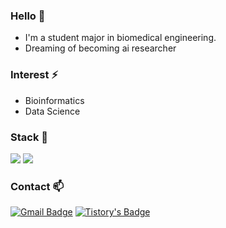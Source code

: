 ### Hello 👋
- I'm a student major in biomedical engineering.
- Dreaming of becoming ai researcher
### Interest ⚡
- Bioinformatics  
- Data Science 
### Stack 🔭  
<img src="https://img.shields.io/badge/python-%233776AB.svg?&style=for-the-badge&logo=python&logoColor=white" /> <img src="https://img.shields.io/badge/c%2B%2B-%2300599C.svg?&style=for-the-badge&logo=c%2B%2B&logoColor=white" />

### Contact 📫
 [![Gmail Badge](https://img.shields.io/badge/Gmail-d14836?style=flat-square&logo=Gmail&logoColor=white&link=mailto:snugyun01@gmail.com)](mailto:beong2306@gmail.com)   [![Tistory's Badge](https://github-readme-tistory-card.vercel.app/api/badge?name=Tistory)](https://kubig-2021-2-medical-data.tistory.com)

<!--  
**yoonbang07/yoonbang07** is a ✨ _special_ ✨ repository because its `README.md` (this file) appears on your GitHub profile.  

Here are some ideas to get you started:

- 🔭 I’m currently working on ...
- 🌱 I’m currently learning ...
- 👯 I’m looking to collaborate on ...
- 🤔 I’m looking for help with ...
- 💬 Ask me about ...
- 📫 How to reach me: ...
- 😄 Pronouns: ...
- ⚡ Fun fact: ...
-->
